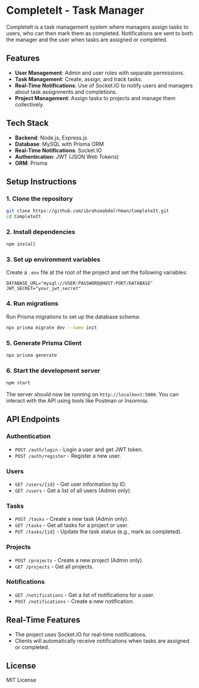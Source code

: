 
# CompleteIt - Task Manager

CompleteIt is a task management system where managers assign tasks to users, who can then mark them as completed. Notifications are sent to both the manager and the user when tasks are assigned or completed.

## Features
- **User Management**: Admin and user roles with separate permissions.
- **Task Management**: Create, assign, and track tasks.
- **Real-Time Notifications**: Use of Socket.IO to notify users and managers about task assignments and completions.
- **Project Management**: Assign tasks to projects and manage them collectively.

## Tech Stack
- **Backend**: Node.js, Express.js
- **Database**: MySQL with Prisma ORM
- **Real-Time Notifications**: Socket.IO
- **Authentication**: JWT (JSON Web Tokens)
- **ORM**: Prisma

## Setup Instructions

### 1. Clone the repository
```bash
git clone https://github.com/ibrahimabdalrhman/CompleteIt.git
cd CompleteIt
```

### 2. Install dependencies
```bash
npm install
```

### 3. Set up environment variables
Create a `.env` file at the root of the project and set the following variables:
```env
DATABASE_URL="mysql://USER:PASSWORD@HOST:PORT/DATABASE"
JWT_SECRET="your_jwt_secret"
```

### 4. Run migrations
Run Prisma migrations to set up the database schema:
```bash
npx prisma migrate dev --name init
```

### 5. Generate Prisma Client
```bash
npx prisma generate
```

### 6. Start the development server
```bash
npm start
```

The server should now be running on `http://localhost:5000`. You can interact with the API using tools like Postman or Insomnia.

## API Endpoints

### Authentication
- `POST /auth/login` - Login a user and get JWT token.
- `POST /auth/register` - Register a new user.

### Users
- `GET /users/{id}` - Get user information by ID.
- `GET /users` - Get a list of all users (Admin only).

### Tasks
- `POST /tasks` - Create a new task (Admin only).
- `GET /tasks` - Get all tasks for a project or user.
- `PUT /tasks/{id}` - Update the task status (e.g., mark as completed).

### Projects
- `POST /projects` - Create a new project (Admin only).
- `GET /projects` - Get all projects.

### Notifications
- `GET /notifications` - Get a list of notifications for a user.
- `POST /notifications` - Create a new notification.

## Real-Time Features
- The project uses Socket.IO for real-time notifications.
- Clients will automatically receive notifications when tasks are assigned or completed.

## License
MIT License
